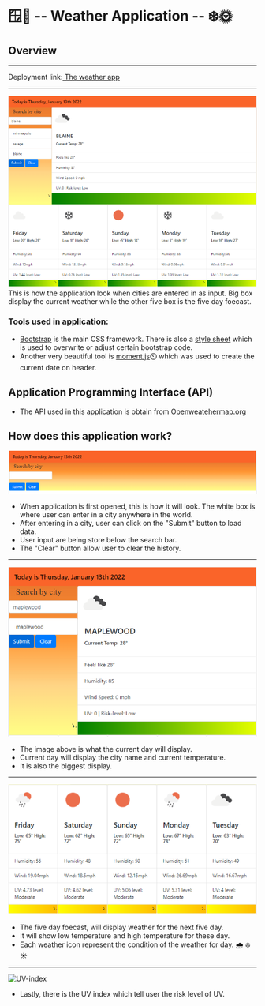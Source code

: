 # 🪟🌛 -- Weather Application -- ❄️🌞
## Overview 
*****************
Deployment link:[ The weather app](https://luckylobster25.github.io/weather/)
*****************
![Overview of the whole Project](img\overview-of-project.png)
This is how the application look when cities are entered in as input. Big box display the current weather while the other five box is the five day foecast. 
### Tools used in application:
* [Bootstrap](https://getbootstrap.com/docs/4.5/components/alerts/) is the main CSS framework. There is also a [style sheet](style.css) which is used to overwrite or adjust certain bootstrap code. 
* Another very beautiful tool is [moment.js](https://momentjs.com/docs/#/displaying/)⏲️ which was used to create the current date on header. 
## Application Programming Interface (API)
* The API used in this application is obtain from [Openweatehermap.org](https://openweathermap.org/api)
## How does this application work?
![The Initial Look](img\initial-look.png)
* When application is first opened, this is how it will look. The white box is where user can enter in a city anywhere in the world. 
* After entering in a city, user can click on the "Submit" button to load data. 
* User input are being store below the search bar. 
* The "Clear" button allow user to clear the history. 
******************
![current-day](img\current-day.png)
* The image above is what the current day will display. 
* Current day will display the city name and current temperature.
* It is also the biggest display. 
*******
![5dayfoecast](img\five-day-foecast.png)
* The five day foecast, will display weather for the next five day.
* It will show low temperature and high temperature for these day.
* Each weather icon represent the condition of the weather for day.
 🌧️     ❄️     ☀️
 ********************
![UV-index](https://www.sknclinics.co.uk/wp-content/uploads/2018/07/UV-index-scale-scaled.jpg)
* Lastly, there is the UV index which tell user the risk level of UV.